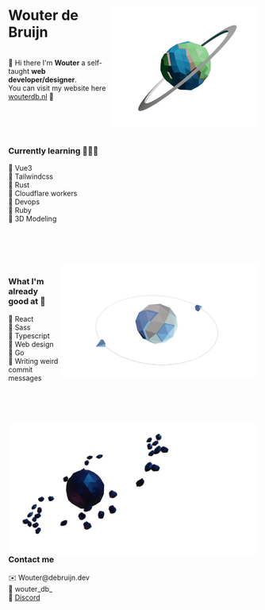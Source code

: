 <span>
  <img align="right" src="https://raw.githubusercontent.com/wouter173/wouter173/master/planet-earth.png" width="300" />
  <h1 align="left">Wouter de Bruijn</h1>
</span>
<br>
👋 Hi there I'm <b>Wouter</b> a self-taught <b>web developer/designer</b>.<br>
You can visit my website here <a href="https://wouterdb.nl">wouterdb.nl</a> 🔗
<br>
<br>
<br>
<br>
<br>

<div>
  <h3>Currently learning 👨🏼‍💻</h3>
  🔸 Vue3<br>
  🔸 Tailwindcss<br>
  🔸 Rust<br>
  🔸 Cloudflare workers<br>
  🔸 Devops<br>
  🔸 Ruby<br>
  🔸 3D Modeling<br>
</div>
<br>
<br>
<br>
<br>
<br>


<img align="right" src="https://raw.githubusercontent.com/wouter173/wouter173/master/planet-ice.png" width="400" />
<div align="left">
  <h3>What I'm already good at 🗿</h3>
  🔹 React<br>
  🔹 Sass<br>
  🔹 Typescript<br>
  🔹 Web design<br>
  🔹 Go<br>
  🔹 Writing weird commit messages<br>
</div>
<br>
<br>
<br>
<br>
<br>

<img align="left" src="https://raw.githubusercontent.com/wouter173/wouter173/master/planet-dark.png" width="550"/>
<div>
  <h3>Contact me</h3>
  ✉️ Wouter@debruijn.dev<br>
  📸 wouter_db_<br>
  💬 <a href="https://discord.com/invite/NmHAznB">Discord</a><br>
</div>
